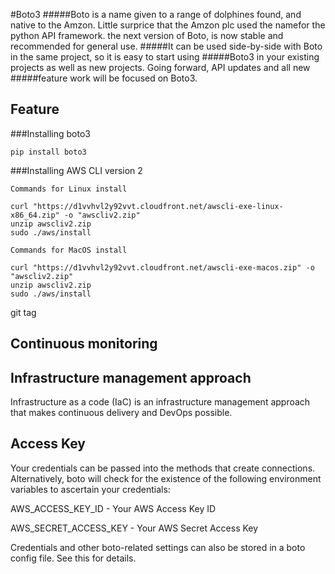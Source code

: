 #Boto3
#####Boto is a name given to a range of dolphines found, and native to the Amzon.  Little surprice that the Amzon plc used the namefor the python API framework.
the next version of Boto, is now stable and recommended for general use.
#####It can be used side-by-side with Boto in the same project, so it is easy to start using
#####Boto3 in your existing projects as well as new projects. Going forward, API updates and all new
#####feature work will be focused on Boto3.

## Feature

###Installing boto3

```shell
pip install boto3

```

###Installing AWS CLI version 2 
```shell
Commands for Linux install

curl "https://d1vvhvl2y92vvt.cloudfront.net/awscli-exe-linux-x86_64.zip" -o "awscliv2.zip"
unzip awscliv2.zip
sudo ./aws/install

```

```shell
Commands for MacOS install

curl "https://d1vvhvl2y92vvt.cloudfront.net/awscli-exe-macos.zip" -o "awscliv2.zip"
unzip awscliv2.zip
sudo ./aws/install

```
git tag <tagname>

## Continuous monitoring


## Infrastructure management approach
Infrastructure as a code (IaC) is an infrastructure management approach that makes continuous delivery and DevOps possible.

## Access Key
Your credentials can be passed into the methods that create connections. Alternatively, boto will check for the existence of the following environment variables to ascertain your credentials:

AWS_ACCESS_KEY_ID - Your AWS Access Key ID

AWS_SECRET_ACCESS_KEY - Your AWS Secret Access Key

Credentials and other boto-related settings can also be stored in a boto config file. See this for details.

